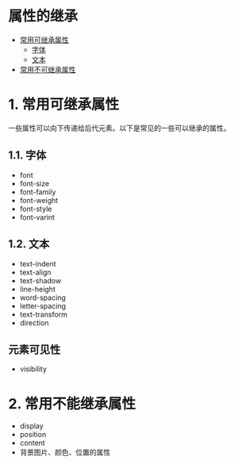 # 属性的继承

- [常用可继承属性](#1-常用可继承属性)
  - [字体](#11-字体)
  - [文本](#12-文本)
- [常用不可继承属性](#2-常用不可继承属性)


# 1. 常用可继承属性
一些属性可以向下传递给后代元素。以下是常见的一些可以继承的属性。

## 1.1. 字体
- font
- font-size
- font-family
- font-weight
- font-style
- font-varint

## 1.2. 文本
- text-indent
- text-align
- text-shadow
- line-height
- word-spacing
- letter-spacing
- text-transform
- direction

## 元素可见性
- visibility


# 2. 常用不能继承属性
- display
- position
- content
- 背景图片、颜色、位置的属性
